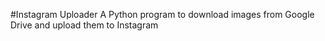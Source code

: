 #Instagram Uploader
A Python program to download images from Google Drive and upload them to Instagram